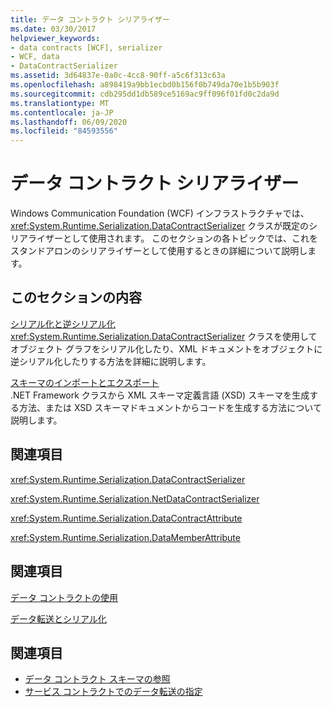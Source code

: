 ```yaml
---
title: データ コントラクト シリアライザー
ms.date: 03/30/2017
helpviewer_keywords:
- data contracts [WCF], serializer
- WCF, data
- DataContractSerializer
ms.assetid: 3d64837e-0a0c-4cc8-90ff-a5c6f313c63a
ms.openlocfilehash: a898419a9bb1ecbd0b156f0b749da70e1b5b903f
ms.sourcegitcommit: cdb295dd1db589ce5169ac9ff096f01fd0c2da9d
ms.translationtype: MT
ms.contentlocale: ja-JP
ms.lasthandoff: 06/09/2020
ms.locfileid: "84593556"
---
```

# <a name="data-contract-serializer"></a>データ コントラクト シリアライザー
Windows Communication Foundation (WCF) インフラストラクチャでは、 <xref:System.Runtime.Serialization.DataContractSerializer> クラスが既定のシリアライザーとして使用されます。 このセクションの各トピックでは、これをスタンドアロンのシリアライザーとして使用するときの詳細について説明します。  
  
## <a name="in-this-section"></a>このセクションの内容  
 [シリアル化と逆シリアル化](serialization-and-deserialization.md)  
 <xref:System.Runtime.Serialization.DataContractSerializer> クラスを使用してオブジェクト グラフをシリアル化したり、XML ドキュメントをオブジェクトに逆シリアル化したりする方法を詳細に説明します。  
  
 [スキーマのインポートとエクスポート](schema-import-and-export.md)  
 .NET Framework クラスから XML スキーマ定義言語 (XSD) スキーマを生成する方法、または XSD スキーマドキュメントからコードを生成する方法について説明します。  
  
## <a name="reference"></a>関連項目  
 <xref:System.Runtime.Serialization.DataContractSerializer>  
  
 <xref:System.Runtime.Serialization.NetDataContractSerializer>  
  
 <xref:System.Runtime.Serialization.DataContractAttribute>  
  
 <xref:System.Runtime.Serialization.DataMemberAttribute>  
  
## <a name="related-sections"></a>関連項目  
 [データ コントラクトの使用](using-data-contracts.md)  
  
 [データ転送とシリアル化](data-transfer-and-serialization.md)  
  
## <a name="see-also"></a>関連項目

- [データ コントラクト スキーマの参照](data-contract-schema-reference.md)
- [サービス コントラクトでのデータ転送の指定](specifying-data-transfer-in-service-contracts.md)
